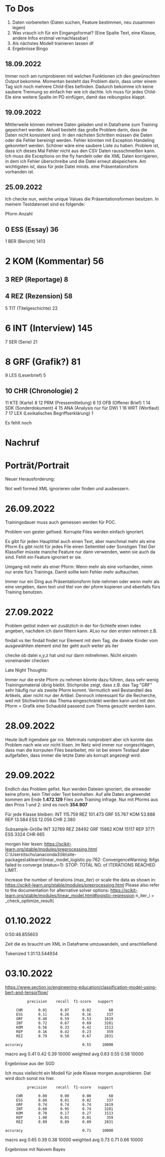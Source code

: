 # To Dos

1. Daten vorbereiten (Daten suchen, Feature bestimmen, neu zusammen legen)
2. Was vrauch ich für ein Eingangsformat? (Eine Spalte Text, eine Klasse, andere Infos erstmal vernachlassbar)
3. Als nächstes Modell trainieren lassen df
4. Ergebnisse Bingo




## 18.09.2022

Immer noch am rumprobieren mit welchen Funktionen ich den gewünschten Output bekomme. Momentan besteht das Problem darin, dass unter einem Tag sich noch mehrere Child-Eles befinden. Dadurch bekomme ich keine saubere Trennung so einfach her wie ich dachte. Ich muss für jedes Child-Ele eine weitere Spalte im PD einfügen, damit das reibungslos klappt. 

## 19.09.2022

Mittlerweile können mehrere Daten geladen und in Dataframe zum Training gepeichert werden. Aktuell besteht das große Problem darin, dass die Daten nicht konsistent sind. 
In den nächsten Schritten müssen die Daten oder die Fehler bereinigt werden. Fehler könnten mit Exception Handeling gekonntert werden. Schöner wäre eine saubere Liste zu haben. Problem ist, dass ich dieses Mal Fehler nicht aus den CSV Daten rausschmeißen kann. Ich muss die Exceptions on the fly handeln oder die XML Daten korrigieren, in dem ich Fehler überschreibe und die Datei erneut abspeichere. Am wichtigsten ist, dass für jede Datei minds. eine Präsentationsform vorhanden ist.

## 25.09.2022

Ich checke nun, welche unique Values die Präsentationsformen besitzen. In meinem Testdatenset sind es folgende:

   Pform  Anzahl
## 0    ESS (Essay)                                36
1    BER (Bericht)                              1413
# 2    KOM (Kommentar)                            56
## 3    REP (Reportage)                            8
## 4    REZ (Rezension)                            58
5    TIT (Titelgeschichte)                      22
# 6    INT (Interview)                            145
7    SER (Serie)                                21
# 8    GRF (Grafik?)                              81
9    LES (Leserbrief)                           5
## 10   CHR (Chronologie)                          2
11   KTE (Karte)                                8
12   PRM (Pressemitteilung)                     6
13   OFB (Offener Brief)                        1
14   SDK (Sonderdokument)                       4
15   ANA (Analysis nur für DW)                  1
16   WRT (Wortlaut)                             7
17   LEX (Lexikalisches Begriffserklärung)      1

Es fehlt noch 
# Nachruf
# Porträt/Portrait


Neuer Herausforderung: 

Not well formed XML ignorieren oder finden und ausbessern.

# 26.09.2022

Trainingsdauer muss auch gemessen werden für POC.

Problem von gester gefixed. Korrupte Files werden einfach ignoriert.

Es gibt für jeden Haupttitel auch einen Text, aber manchmal mehr als eine Pform
Es gibt nicht für jedes File einen Seitentitel oder Sonstigen Titel
Der Klassifier müsste manche Feature nur dann verwenden, wenn sie auch da sind. Fehlt ein Feature ignoriert er sie.

Umgang mit mehr als einer Pform: Wenn mehr als eine vorhanden, nimm nur erste fürs Trainings. Damit sollte kein Fehler mehr auftauchen.

Immer nur ein Ding aus Präsentationsform liste nehmen oder wenn mehr als eine vergeben, dann text und titel von der pform kopieren und ebenfalls fürs Training benutzen.

# 27.09.2022
Problem gelöst indem wir zusätzlich in der for-Schleife einen index angeben, nachdem ich dann filtern kann. ALso nur den ersten nehmen z.B.

findall vs iter
findall findet nur Element mit dem Tag, die direkte Kinder vom ausgewählten element sind
iter geht auch weiter als iter

checke ob datei x,y,z hat und nur dann mitnehmen. Nicht einzeln voneinander checken

Late Night Thoughts: 

Immer nur die erste Pform zu nehmen könnte dazu führen, dass sehr wenig Trainingsmaterial übrig bleibt. Stichprobe zeigt, dass z.B. das Tag "GRF" sehr häufig nur als zweite Pform kommt. Vermutlich weil Bestandteil des Artikels, aber nicht nur der Artikel. Dennoch interessant für die Recherche, weil mit Stichwörtern das Thema eingeschränkt werden kann und mit den Pform = Grafik eine Schaubild passend zum Thema gesucht werden kann.

# 28.09.2022

Heute läuft irgendwie gar nix. Mehrmals rumprobiert aber ich konnte das Problem nach wie vor nicht lösen. Im Netz wird immer nur vorgeschlagen, dass man die korrputen Files bearbeitet, mir ist bei einem Testlauf aber aufgefallen, dass immer die letzte Datei als korrupt angezeigt wird.

# 29.09.2022

Endlich das Problem gefixt. Nun werden Dateien ignoriert, die entweder keine pform, kein Titel oder Text beinhalten.
Auf alle Daten angewendet kommen am Ende <b>1.472.129</b> Files zum Training infrage.
Nur mit Pforms aus den Prios 1 und 2: sind es noch <b>354.907</b>

Für jede Klasse bleiben:
INT    115.759
REZ    101.473
GRF     55.767
KOM     53.888
REP     13.584
ESS     12.056
CHR      2.380

Subsample-Größe
INT    32769
REZ    28492
GRF    15862
KOM    15117
REP     3771
ESS     3324
CHR      665


morgen hier lesen:
 https://scikit-learn.org/stable/modules/preprocessing.html
 C:\Users\tschu\anaconda3\lib\site-packages\sklearn\linear_model\_logistic.py:762: ConvergenceWarning: lbfgs failed to converge (status=1):
STOP: TOTAL NO. of ITERATIONS REACHED LIMIT.

Increase the number of iterations (max_iter) or scale the data as shown in:
    https://scikit-learn.org/stable/modules/preprocessing.html
Please also refer to the documentation for alternative solver options:
    https://scikit-learn.org/stable/modules/linear_model.html#logistic-regression
  n_iter_i = _check_optimize_result(


# 01.10.2022

0:50:46.855603

Zeit die es braucht um XML in Dataframe umzuwandeln, und anschließend 

Tokenized
1:31:13.544934

# 03.10.2022
https://www.section.io/engineering-education/classification-model-using-bert-and-tensorflow/

              precision    recall  f1-score   support

         CHR       0.01      0.07      0.02        60
         ESS       0.11      0.26      0.16       337
         GRF       0.48      0.59      0.53      1619
         INT       0.72      0.67      0.69      3281
         KOM       0.56      0.33      0.42      1513
         REP       0.16      0.42      0.23       359
         REZ       0.79      0.58      0.67      2831

    accuracy                           0.55     10000
   macro avg       0.41      0.42      0.39     10000
weighted avg       0.63      0.55      0.58     10000

Ergebnisse aus der SGD

Ich muss vielleicht ein Modell für jede Klasse morgen ausprobieren. Dat wird doch sonst nix hier.

              precision    recall  f1-score   support

         CHR       0.00      0.00      0.00        60
         ESS       0.60      0.01      0.02       337
         GRF       0.74      0.74      0.74      1619
         INT       0.60      0.95      0.74      3281
         KOM       0.70      0.17      0.27      1513
         REP       1.00      0.01      0.01       359
         REZ       0.89      0.89      0.89      2831

    accuracy                           0.71     10000
   macro avg       0.65      0.39      0.38     10000
weighted avg       0.73      0.71      0.66     10000

Ergebnisse mit Naivem Bayes